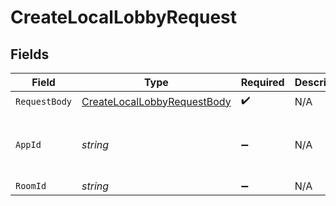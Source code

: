 # CreateLocalLobbyRequest


## Fields

| Field                                                                                 | Type                                                                                  | Required                                                                              | Description                                                                           | Example                                                                               |
| ------------------------------------------------------------------------------------- | ------------------------------------------------------------------------------------- | ------------------------------------------------------------------------------------- | ------------------------------------------------------------------------------------- | ------------------------------------------------------------------------------------- |
| `RequestBody`                                                                         | [CreateLocalLobbyRequestBody](../../Models/Operations/CreateLocalLobbyRequestBody.md) | :heavy_check_mark:                                                                    | N/A                                                                                   |                                                                                       |
| `AppId`                                                                               | *string*                                                                              | :heavy_minus_sign:                                                                    | N/A                                                                                   | app-af469a92-5b45-4565-b3c4-b79878de67d2                                              |
| `RoomId`                                                                              | *string*                                                                              | :heavy_minus_sign:                                                                    | N/A                                                                                   | 2swovpy1fnunu                                                                         |